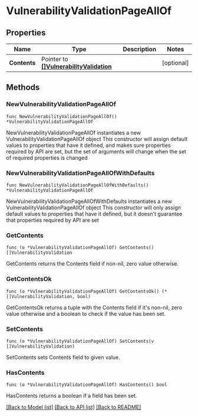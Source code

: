 # VulnerabilityValidationPageAllOf

## Properties

Name | Type | Description | Notes
------------ | ------------- | ------------- | -------------
**Contents** | Pointer to [**[]VulnerabilityValidation**](VulnerabilityValidation.md) |  | [optional] 

## Methods

### NewVulnerabilityValidationPageAllOf

`func NewVulnerabilityValidationPageAllOf() *VulnerabilityValidationPageAllOf`

NewVulnerabilityValidationPageAllOf instantiates a new VulnerabilityValidationPageAllOf object
This constructor will assign default values to properties that have it defined,
and makes sure properties required by API are set, but the set of arguments
will change when the set of required properties is changed

### NewVulnerabilityValidationPageAllOfWithDefaults

`func NewVulnerabilityValidationPageAllOfWithDefaults() *VulnerabilityValidationPageAllOf`

NewVulnerabilityValidationPageAllOfWithDefaults instantiates a new VulnerabilityValidationPageAllOf object
This constructor will only assign default values to properties that have it defined,
but it doesn't guarantee that properties required by API are set

### GetContents

`func (o *VulnerabilityValidationPageAllOf) GetContents() []VulnerabilityValidation`

GetContents returns the Contents field if non-nil, zero value otherwise.

### GetContentsOk

`func (o *VulnerabilityValidationPageAllOf) GetContentsOk() (*[]VulnerabilityValidation, bool)`

GetContentsOk returns a tuple with the Contents field if it's non-nil, zero value otherwise
and a boolean to check if the value has been set.

### SetContents

`func (o *VulnerabilityValidationPageAllOf) SetContents(v []VulnerabilityValidation)`

SetContents sets Contents field to given value.

### HasContents

`func (o *VulnerabilityValidationPageAllOf) HasContents() bool`

HasContents returns a boolean if a field has been set.


[[Back to Model list]](../README.md#documentation-for-models) [[Back to API list]](../README.md#documentation-for-api-endpoints) [[Back to README]](../README.md)


